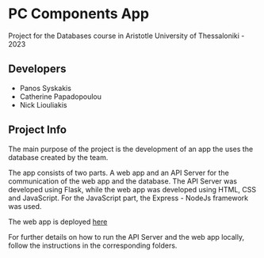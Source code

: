 # PC Components App

Project for the Databases course in Aristotle University of Thessaloniki - 2023

## Developers
- Panos Syskakis
- Catherine Papadopoulou
- Nick Liouliakis

## Project Info
The main purpose of the project is the development of an app the uses the database created by the team.

The app consists of two parts. A web app and an API Server for the communication of the web app and the database. 
The API Server was developed using Flask, while the web app was developed using HTML, CSS and JavaScript. For the JavaScript part, 
the Express - NodeJs framework was used.

The web app is deployed [here](http://159.89.215.209/)

For further details on how to run the API Server and the web app locally, follow the instructions in the corresponding folders.
